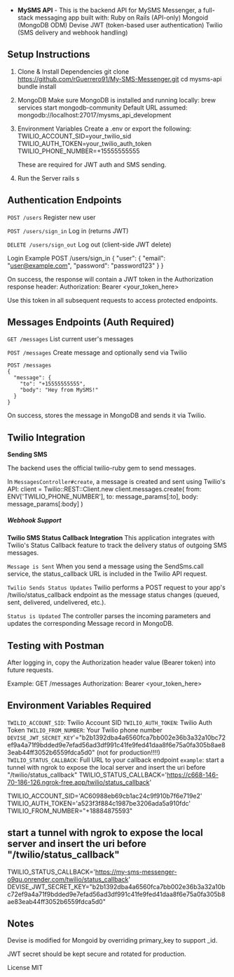 - **MySMS API** -
This is the backend API for MySMS Messenger, a full-stack messaging app built with:
    Ruby on Rails (API-only)
    Mongoid (MongoDB ODM)
    Devise JWT (token-based user authentication)
    Twilio (SMS delivery and webhook handling)

## Setup Instructions
1. Clone & Install Dependencies
    git clone https://github.com/rGuerrero91/My-SMS-Messenger.git
    cd mysms-api
    bundle install

2. MongoDB
    Make sure MongoDB is installed and running locally:
    brew services start mongodb-community
    Default URL assumed: mongodb://localhost:27017/mysms_api_development

3. Environment Variables
    Create a .env or export the following:
    TWILIO_ACCOUNT_SID=your_twilio_sid
    TWILIO_AUTH_TOKEN=your_twilio_auth_token
    TWILIO_PHONE_NUMBER=+15555555555

    These are required for JWT auth and SMS sending.

4. Run the Server
    rails s


## Authentication Endpoints

`POST /users`
Register new user

`POST /users/sign_in`
Log in (returns JWT)

`DELETE /users/sign_out`
Log out (client-side JWT delete)

Login Example
    POST /users/sign_in
    {
      "user": {
        "email": "user@example.com",
        "password": "password123"
      }
    }

On success, the response will contain a JWT token in the Authorization response header:
    Authorization: Bearer <your_token_here>

Use this token in all subsequent requests to access protected endpoints.

## Messages Endpoints (Auth Required)
`GET /messages`
List current user's messages

`POST /messages`
Create message and optionally send via Twilio

    POST /messages
    {
      "message": {
        "to": "+15555555555",
        "body": "Hey from MySMS!"
      }
    }

On success, stores the message in MongoDB and sends it via Twilio.

## Twilio Integration
**Sending SMS** 

The backend uses the official twilio-ruby gem to send messages.

In `MessagesController#create`, a message is created and sent using Twilio's API:
    client = Twilio::REST::Client.new
    client.messages.create(
      from: ENV['TWILIO_PHONE_NUMBER'],
      to: message_params[:to],
      body: message_params[:body]
    )

##### Webhook Support 
**Twilio SMS Status Callback Integration**
This application integrates with Twilio's Status Callback feature to track the delivery status of outgoing SMS messages.

`Message is Sent`
When you send a message using the SendSms.call service, the status_callback URL is included in the Twilio API request.

`Twilio Sends Status Updates`
Twilio performs a POST request to your app's /twilio/status_callback endpoint as the message status changes (queued, sent, delivered, undelivered, etc.).

`Status is Updated`
The controller parses the incoming parameters and updates the corresponding Message record in MongoDB.



## Testing with Postman
After logging in, copy the Authorization header value (Bearer token) into future requests.

Example:
    GET /messages
    Authorization: Bearer <your_token_here>



## Environment Variables Required

`TWILIO_ACCOUNT_SID`: Twilio Account SID
`TWILIO_AUTH_TOKEN`: Twilio Auth Token
`TWILIO_FROM_NUMBER`: Your Twilio phone number
`DEVISE_JWT_SECRET_KEY`'="b2b1392dba4a6560fca7bb002e36b3a32a10bc72ef9a4a71f9bdded9e7efad56ad3df991c41fe9fed41daa8f6e75a0fa305b8ae83eab44ff3052b6559fdca5d0" (not for production!!!!)
`TWILIO_STATUS_CALLBACK`: Full URL to your callback endpoint 
`example`: start a tunnel with ngrok to expose the local server and insert the uri before "/twilio/status_callback"
TWILIO_STATUS_CALLBACK='https://c668-146-70-186-126.ngrok-free.app/twilio/status_callback'

TWILIO_ACCOUNT_SID='AC60988eb69cb1ac24c9f910b7f6e719e2'
TWILIO_AUTH_TOKEN='a523f3f884c1987be3206ada5a910fdc'
TWILIO_FROM_NUMBER="+18884875593"

## start a tunnel with ngrok to expose the local server and insert the uri before "/twilio/status_callback"
TWILIO_STATUS_CALLBACK='https://my-sms-messenger-o9qu.onrender.com/twilio/status_callback'
DEVISE_JWT_SECRET_KEY="b2b1392dba4a6560fca7bb002e36b3a32a10bc72ef9a4a71f9bdded9e7efad56ad3df991c41fe9fed41daa8f6e75a0fa305b8ae83eab44ff3052b6559fdca5d0"
## Notes

Devise is modified for Mongoid by overriding primary_key to support _id.

JWT secret should be kept secure and rotated for production.

License MIT